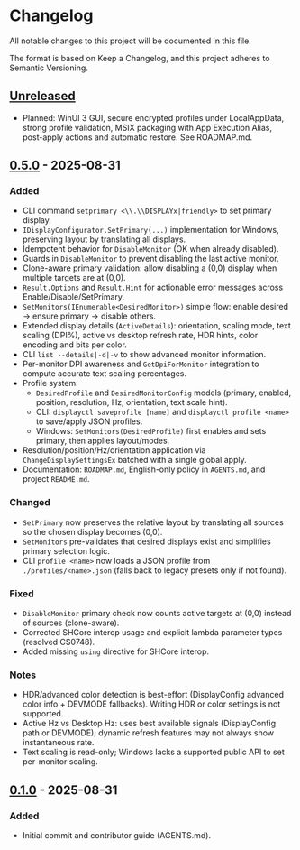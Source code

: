 # Changelog

All notable changes to this project will be documented in this file.

The format is based on Keep a Changelog, and this project adheres to Semantic Versioning.

## [Unreleased]
- Planned: WinUI 3 GUI, secure encrypted profiles under LocalAppData, strong profile validation, MSIX packaging with App Execution Alias, post-apply actions and automatic restore. See ROADMAP.md.

## [0.5.0] - 2025-08-31
### Added
- CLI command `setprimary <\\.\\DISPLAYx|friendly>` to set primary display.
- `IDisplayConfigurator.SetPrimary(...)` implementation for Windows, preserving layout by translating all displays.
- Idempotent behavior for `DisableMonitor` (OK when already disabled).
- Guards in `DisableMonitor` to prevent disabling the last active monitor.
- Clone-aware primary validation: allow disabling a (0,0) display when multiple targets are at (0,0).
- `Result.Options` and `Result.Hint` for actionable error messages across Enable/Disable/SetPrimary.
- `SetMonitors(IEnumerable<DesiredMonitor>)` simple flow: enable desired → ensure primary → disable others.
- Extended display details (`ActiveDetails`): orientation, scaling mode, text scaling (DPI%), active vs desktop refresh rate, HDR hints, color encoding and bits per color.
- CLI `list --details|-d|-v` to show advanced monitor information.
- Per-monitor DPI awareness and `GetDpiForMonitor` integration to compute accurate text scaling percentages.
- Profile system:
  - `DesiredProfile` and `DesiredMonitorConfig` models (primary, enabled, position, resolution, Hz, orientation, text scale hint).
  - CLI: `displayctl saveprofile [name]` and `displayctl profile <name>` to save/apply JSON profiles.
  - Windows: `SetMonitors(DesiredProfile)` first enables and sets primary, then applies layout/modes.
- Resolution/position/Hz/orientation application via `ChangeDisplaySettingsEx` batched with a single global apply.
- Documentation: `ROADMAP.md`, English-only policy in `AGENTS.md`, and project `README.md`.

### Changed
- `SetPrimary` now preserves the relative layout by translating all sources so the chosen display becomes (0,0).
- `SetMonitors` pre-validates that desired displays exist and simplifies primary selection logic.
- CLI `profile <name>` now loads a JSON profile from `./profiles/<name>.json` (falls back to legacy presets only if not found).

### Fixed
- `DisableMonitor` primary check now counts active targets at (0,0) instead of sources (clone-aware).
- Corrected SHCore interop usage and explicit lambda parameter types (resolved CS0748).
- Added missing `using` directive for SHCore interop.

### Notes
- HDR/advanced color detection is best-effort (DisplayConfig advanced color info + DEVMODE fallbacks). Writing HDR or color settings is not supported.
- Active Hz vs Desktop Hz: uses best available signals (DisplayConfig path or DEVMODE); dynamic refresh features may not always show instantaneous rate.
- Text scaling is read-only; Windows lacks a supported public API to set per-monitor scaling.

## [0.1.0] - 2025-08-31
### Added
- Initial commit and contributor guide (AGENTS.md).

[Unreleased]: https://example.com/compare/v0.5.0...HEAD
[0.5.0]: https://example.com/releases/tag/v0.5.0
[0.1.0]: https://example.com/releases/tag/v0.1.0
